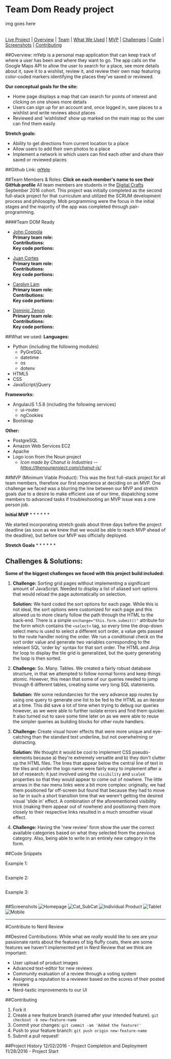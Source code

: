# Team Dom Ready project
img goes here

######
[Live Project](http://myelp.club/#/)  |  [Overview](https://github.com/DigitalCrafts-September-2016-Cohort/team_dom_ready)   |   [Team](https://github.com/DigitalCrafts-September-2016-Cohort/team_dom_ready--roles)   |   [What We Used](https://github.com/DigitalCrafts-September-2016-Cohort/team_dom_ready#what-we-used)   |   [MVP](https://github.com/DigitalCrafts-September-2016-Cohort/team_dom_ready#mvp-minimum-viable-product)   |   [Challenges](https://github.com/DigitalCrafts-September-2016-Cohort/team_dom_ready#challenges--solutions)   |   [Code](https://github.com/DigitalCrafts-September-2016-Cohort/team_dom_ready#code-snippets)   | [Screenshots](https://github.com/DigitalCrafts-September-2016-Cohort/team_dom_ready#screenshots)   |   [Contributing](https://github.com/DigitalCrafts-September-2016-Cohort/team_dom_ready#contribute-to-nerd-review)

##Overview:
mYelp is a personal map application that can keep track of where a user has been and where they want to go. The app calls on the Google Maps API to allow the user to search for a place, see more details about it, save it to a wishlist, review it, and review their own map featuring color-coded markers identifying the places they've saved or reviewed.

**Our conceptual goals for the site:**
* Home page displays a map that can search for points of interest and clicking on one shows more details
* Users can sign up for an account and, once logged in, save places to a wishlist and write reviews about places
* Reviewed and 'wishlisted' show up marked on the main map so the user can find them easily

**Stretch goals:**
* Ability to get directions from current location to a place
* Allow users to add their own photos to a place
* Implement a network in which users can find each other and share their saved or reviewed places

##Github Link:
[mYelp](https://github.com/DigitalCrafts-September-2016-Cohort/team_dom_ready.git)

##Team Members & Roles:
**Click on each member's name to see their GitHub profile**
All team members are students in the [Digital Crafts](https://digitalcrafts.com) September 2016 cohort. This project was initially completed as the second full-stack project for that curriculum and utilized the SCRUM development process and philosophy.  Mob programming were the focus in the initial stages and the majority of the app was completed through pair-programming.

####Team DOM Ready
* [John Coppola](https://github.com/johnnycopes/)  
**Primary team role:** <br />
**Contributions:**  <br />
**Key code portions:**

* [Juan Cortes](https://github.com/jcortes0309)  
**Primary team role:** <br />
**Contributions:**  <br />
**Key code portions:**

* [Carolyn Lam](https://github.com/Pumala)  
**Primary team role:** <br />
**Contributions:**  <br />
**Key code portions:**

* [Dominic Zenon](https://github.com/Daz4ever)  
**Primary team role:** <br />
**Contributions:**  <br />
**Key code portions:**

##What we used:
**Languages:**  
* Python (including the following modules)
  * PyGreSQL
  * datetime
  * os
  * dotenv
* HTML5
* CSS
* JavaScript/jQuery

**Frameworks:**  
* AngularJS 1.5.8 (including the following services)
  * ui-router
  * ngCookies
* Bootstrap

**Other:**  
* PostgreSQL
* Amazon Web Services EC2
* Apache
* Logo icon from the Noun project
  * *Icon made by Chanut is Industries -- https://thenounproject.com/chanut-is/*


##MVP (Minimum Viable Product):
This was the first full-stack project for all team members, therefore our first experience at deciding on an MVP.  One challenge we faced was a blurring the line between our MVP and stretch goals due to a desire to make efficient use of our time, dispatching some members to advanced tasks if troubleshooting an MVP issue was a one person job.

**Initial MVP**
*
*
*
*
*
*

We started incorporating stretch goals about three days before the project deadline (as soon as we knew that we would be able to reach MVP ahead of the deadline), but before our MVP was officially deployed.

**Stretch Goals**
*
*
*
*
*
*

## Challenges & Solutions:
**Some of the biggest challenges we faced with this project build included:**

1.  **Challenge:** Sorting grid pages without implementing a significant amount of JavaScript. Needed to display a list of aliased sort options that would reload the page automatically on selection.  

    **Solution:** We hard coded the sort options for each page.  While this is not ideal, the sort options were customized for each page and this allowed us to more clearly follow the path through the HTML to the back-end.  There is a simple ```onchange="this.form.submit()"``` attribute for the form which contains the ```<select>``` tag, so every time the drop-down select menu is used to select a different sort order, a value gets passed to the route handler noting the order.  We run a conditional check on the sort order value and generate two variables corresponding to the relevant SQL 'order by' syntax for that sort order.  The HTML and Jinja for loop to display the tile grid is generalized, but the query generating the loop is then sorted.

2.  **Challenge:** So. Many. Tables.  We created a fairly robust database structure, in that we attempted to follow normal forms and keep things atomic.  However, this mean that some of our queries needed to jump through 6 different tables, creating some very long SQL statements.

    **Solution:** We some redundancies for the very advance app routes by using one query to generate one list to be fed to the HTML as an iterator at a time.  This did save a lot of time when trying to debug our queries however, as we were able to further isolate errors and find them quicker.  It also turned out to save some time later on as we were able to reuse the simpler queries as building blocks for other route handlers.

3.  **Challenge:** Create visual hover effects that were more unique and eye-catching than the standard text underline, but not overwhelming or distracting.

    **Solution:** We thought it would be cool to implement CSS pseudo-elements because a) they're extremely versatile and b) they don't clutter up the HTML files. The lines that appear below the central line of text in the tiles and under the logo name were fairly easy to implement after a bit of research; it just involved using the ```visibility``` and ```scaleX``` properties so that they would appear to come out of nowhere. The little arrows in the nav menu links were a bit more complex: originally, we had them positioned far off-screen but found that because they had to move so far in such a short transition time that we weren't getting the desired visual 'slide in' effect. A combination of the aforementioned visibility trick (making them appear out of nowhere) and positioning them more closely to their respective links resulted in a much smoother visual effect.

4. **Challenge:** Having the 'new review' form show the user the correct available categories based on what they selected from the previous category. Also, being able to write in an entirely new category in the form.


##Code Snippets

Example 1:
```
```

Example 2:
```
```

Example 3:
```
```

##Screenshots
![Homepage]()
![Cat_SubCat]()
![Individual Product]()
![Tablet]()
![Mobile]()

********

#Contribute to Nerd Review

##Desired Contributions:
While what we *really* would like to see are your passionate rants about the features of big fluffy coats, there are some features we haven't implemented yet in Nerd Review that we think are important:
* User upload of product images
* Advanced text-editor for new reviews
* Community evaluation of a review through a voting system
* Assigning a reputation to a reviewer based on the scores of their posted reviews
* Nerd-tastic improvements to our UI

##Contributing
1. Fork it
2. Create a new feature branch (named after your intended feature): `git checkout -b new-feature-name`
3. Commit your changes: `git commit -am 'Added the feature!'`
4. Push to your feature branch: `git push origin new-feature-name`
5. Submit a pull request!

##Project History
12/02/2016 - Project Completion and Deployment  
11/28/2016 - Project Start
